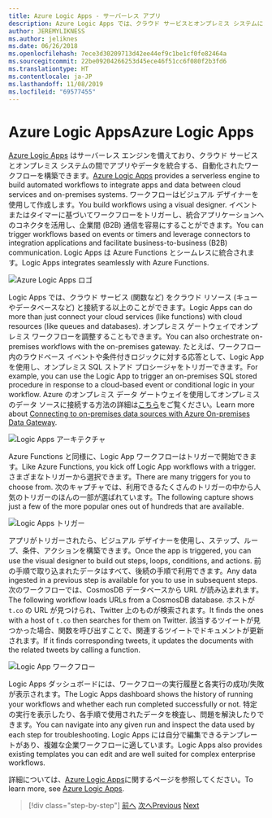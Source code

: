 ```yaml
---
title: Azure Logic Apps - サーバーレス アプリ
description: Azure Logic Apps では、クラウド サービスとオンプレミス システムにまたがったアプリとデータを統合する、自動化されたスケーラブルなワークフローを構築できます。
author: JEREMYLIKNESS
ms.author: jeliknes
ms.date: 06/26/2018
ms.openlocfilehash: 7ece3d30209713d42ee44ef9c1be1cf0fe82464a
ms.sourcegitcommit: 22be09204266253d45ece46f51cc6f080f2b3fd6
ms.translationtype: HT
ms.contentlocale: ja-JP
ms.lasthandoff: 11/08/2019
ms.locfileid: "69577455"
---
```

# <a name="azure-logic-apps"></a><span data-ttu-id="c8fbb-103">Azure Logic Apps</span><span class="sxs-lookup"><span data-stu-id="c8fbb-103">Azure Logic Apps</span></span>

<span data-ttu-id="c8fbb-104">[Azure Logic Apps](https://docs.microsoft.com/azure/logic-apps) はサーバーレス エンジンを備えており、クラウド サービスとオンプレミス システムの間でアプリやデータを統合する、自動化されたワークフローを構築できます。</span><span class="sxs-lookup"><span data-stu-id="c8fbb-104">[Azure Logic Apps](https://docs.microsoft.com/azure/logic-apps) provides a serverless engine to build automated workflows to integrate apps and data between cloud services and on-premises systems.</span></span> <span data-ttu-id="c8fbb-105">ワークフローはビジュアル デザイナーを使用して作成します。</span><span class="sxs-lookup"><span data-stu-id="c8fbb-105">You build workflows using a visual designer.</span></span> <span data-ttu-id="c8fbb-106">イベントまたはタイマーに基づいてワークフローをトリガーし、統合アプリケーションへのコネクタを活用し、企業間 (B2B) 通信を容易にすることができます。</span><span class="sxs-lookup"><span data-stu-id="c8fbb-106">You can trigger workflows based on events or timers and leverage connectors to integration applications and facilitate business-to-business (B2B) communication.</span></span> <span data-ttu-id="c8fbb-107">Logic Apps は Azure Functions とシームレスに統合されます。</span><span class="sxs-lookup"><span data-stu-id="c8fbb-107">Logic Apps integrates seamlessly with Azure Functions.</span></span>

![Azure Logic Apps ロゴ](./media/logic-apps-logo.png)

<span data-ttu-id="c8fbb-109">Logic Apps では、クラウド サービス (関数など) をクラウド リソース (キューやデータベースなど) と接続する以上のことができます。</span><span class="sxs-lookup"><span data-stu-id="c8fbb-109">Logic Apps can do more than just connect your cloud services (like functions) with cloud resources (like queues and databases).</span></span> <span data-ttu-id="c8fbb-110">オンプレミス ゲートウェイでオンプレミス ワークフローを調整することもできます。</span><span class="sxs-lookup"><span data-stu-id="c8fbb-110">You can also orchestrate on-premises workflows with the on-premises gateway.</span></span> <span data-ttu-id="c8fbb-111">たとえば、ワークフロー内のラウドベース イベントや条件付きロジックに対する応答として、Logic App を使用し、オンプレミス SQL ストアド プロシージャをトリガーできます。</span><span class="sxs-lookup"><span data-stu-id="c8fbb-111">For example, you can use the Logic App to trigger an on-premises SQL stored procedure in response to a cloud-based event or conditional logic in your workflow.</span></span> <span data-ttu-id="c8fbb-112">Azure のオンプレミス データ ゲートウェイを使用してオンプレミスのデータ ソースに接続する方法の詳細は[こちら](https://docs.microsoft.com/azure/analysis-services/analysis-services-gateway)をご覧ください。</span><span class="sxs-lookup"><span data-stu-id="c8fbb-112">Learn more about [Connecting to on-premises data sources with Azure On-premises Data Gateway](https://docs.microsoft.com/azure/analysis-services/analysis-services-gateway).</span></span>

![Logic Apps アーキテクチャ](./media/logic-apps-architecture.png)

<span data-ttu-id="c8fbb-114">Azure Functions と同様に、Logic App ワークフローはトリガーで開始できます。</span><span class="sxs-lookup"><span data-stu-id="c8fbb-114">Like Azure Functions, you kick off Logic App workflows with a trigger.</span></span> <span data-ttu-id="c8fbb-115">さまざまなトリガーから選択できます。</span><span class="sxs-lookup"><span data-stu-id="c8fbb-115">There are many triggers for you to choose from.</span></span> <span data-ttu-id="c8fbb-116">次のキャプチャでは、利用できるたくさんのトリガーの中から人気のトリガーのほんの一部が選ばれています。</span><span class="sxs-lookup"><span data-stu-id="c8fbb-116">The following capture shows just a few of the more popular ones out of hundreds that are available.</span></span>

![Logic Apps トリガー](./media/logic-app-triggers.png)

<span data-ttu-id="c8fbb-118">アプリがトリガーされたら、ビジュアル デザイナーを使用し、ステップ、ループ、条件、アクションを構築できます。</span><span class="sxs-lookup"><span data-stu-id="c8fbb-118">Once the app is triggered, you can use the visual designer to build out steps, loops, conditions, and actions.</span></span> <span data-ttu-id="c8fbb-119">前の手順で取り込まれたデータはすべて、後続の手順で利用できます。</span><span class="sxs-lookup"><span data-stu-id="c8fbb-119">Any data ingested in a previous step is available for you to use in subsequent steps.</span></span> <span data-ttu-id="c8fbb-120">次のワークフローでは、CosmosDB データベースから URL が読み込まれます。</span><span class="sxs-lookup"><span data-stu-id="c8fbb-120">The following workflow loads URLs from a CosmosDB database.</span></span> <span data-ttu-id="c8fbb-121">ホストが `t.co` の URL が見つけられ、Twitter 上のものが検索されます。</span><span class="sxs-lookup"><span data-stu-id="c8fbb-121">It finds the ones with a host of `t.co` then searches for them on Twitter.</span></span> <span data-ttu-id="c8fbb-122">該当するツイートが見つかった場合、関数を呼び出すことで、関連するツイートでドキュメントが更新されます。</span><span class="sxs-lookup"><span data-stu-id="c8fbb-122">If it finds corresponding tweets, it updates the documents with the related tweets by calling a function.</span></span>

![Logic App ワークフロー](./media/logic-app-workflow.png)

<span data-ttu-id="c8fbb-124">Logic Apps ダッシュボードには、ワークフローの実行履歴と各実行の成功/失敗が表示されます。</span><span class="sxs-lookup"><span data-stu-id="c8fbb-124">The Logic Apps dashboard shows the history of running your workflows and whether each run completed successfully or not.</span></span> <span data-ttu-id="c8fbb-125">特定の実行を表示したり、各手順で使用されたデータを検査し、問題を解決したりできます。</span><span class="sxs-lookup"><span data-stu-id="c8fbb-125">You can navigate into any given run and inspect the data used by each step for troubleshooting.</span></span> <span data-ttu-id="c8fbb-126">Logic Apps には自分で編集できるテンプレートがあり、複雑な企業ワークフローに適しています。</span><span class="sxs-lookup"><span data-stu-id="c8fbb-126">Logic Apps also provides existing templates you can edit and are well suited for complex enterprise workflows.</span></span>

<span data-ttu-id="c8fbb-127">詳細については、[Azure Logic Apps](https://docs.microsoft.com/azure/logic-apps)に関するページを参照してください。</span><span class="sxs-lookup"><span data-stu-id="c8fbb-127">To learn more, see [Azure Logic Apps](https://docs.microsoft.com/azure/logic-apps).</span></span>

>[!div class="step-by-step"]
><span data-ttu-id="c8fbb-128">[前へ](application-insights.md)
>[次へ](event-grid.md)</span><span class="sxs-lookup"><span data-stu-id="c8fbb-128">[Previous](application-insights.md)
[Next](event-grid.md)</span></span>

